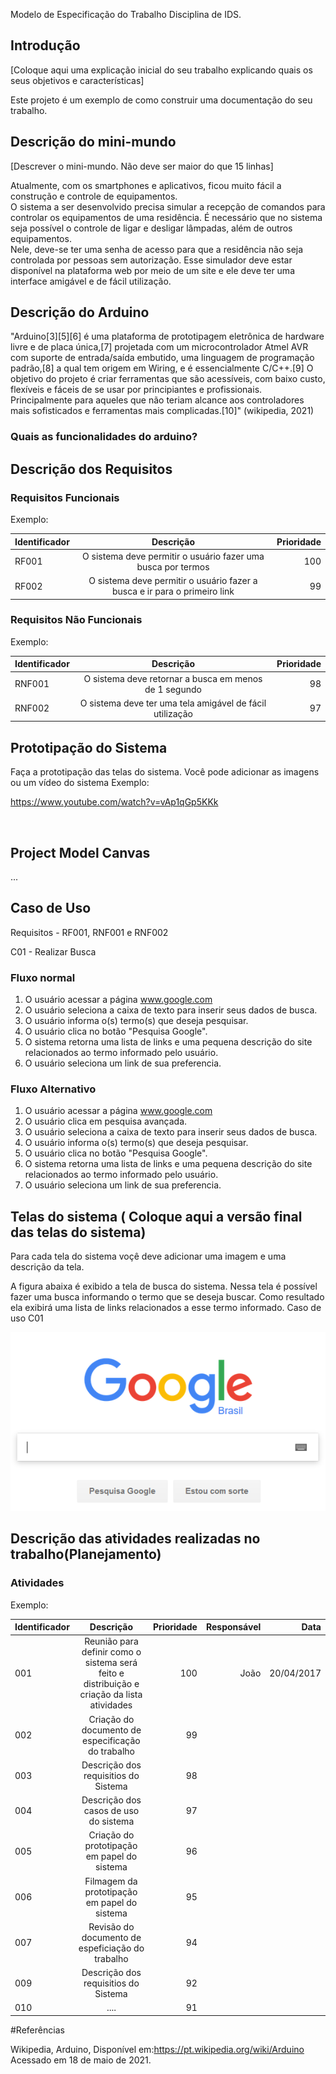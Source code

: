 
Modelo de Especificação do Trabalho Disciplina de IDS.


## Introdução

[Coloque aqui uma explicação inicial do seu trabalho explicando quais os seus objetivos e características]

Este projeto é um exemplo de como construir uma documentação do seu trabalho.


## Descrição do mini-mundo

[Descrever o mini-mundo. Não deve ser maior do que 15 linhas]

Atualmente, com os smartphones e aplicativos, ficou muito fácil a construção e controle de equipamentos.  
O sistema a ser desenvolvido precisa simular a recepção de comandos para controlar os equipamentos de uma residência. É  necessário que no sistema seja possível o controle de ligar e desligar lâmpadas, além de outros equipamentos.  
Nele, deve-se ter uma senha de acesso para que a residência não seja controlada por pessoas sem autorização. Esse simulador deve estar disponível na plataforma web por meio de um site e ele deve ter uma interface amigável e de fácil utilização.  

## Descrição do Arduino

"Arduino[3][5][6] é uma plataforma de prototipagem eletrônica de hardware livre e de placa única,[7] projetada com um microcontrolador Atmel AVR com suporte de entrada/saída embutido, uma linguagem de programação padrão,[8] a qual tem origem em Wiring, e é essencialmente C/C++.[9] O objetivo do projeto é criar ferramentas que são acessíveis, com baixo custo, flexíveis e fáceis de se usar por principiantes e profissionais. Principalmente para aqueles que não teriam alcance aos controladores mais sofisticados e ferramentas mais complicadas.[10]" (wikipedia, 2021)

### Quais as funcionalidades do arduino?

## Descrição dos Requisitos 

### Requisitos Funcionais
Exemplo:

| Identificador        | Descrição           | Prioridade  |
| ------------- |:-------------:| -----:|
| RF001     | O sistema deve permitir o usuário fazer uma busca por termos | 100 |
| RF002      | O sistema deve permitir o usuário fazer a busca e ir para o primeiro link     |   99 |


### Requisitos Não Funcionais
Exemplo:

| Identificador        | Descrição           | Prioridade  |
| ------------- |:-------------:| -----:|
| RNF001     | O sistema deve retornar a busca em menos de 1 segundo | 98 |
| RNF002      | O sistema deve ter uma tela amigável de fácil utilização     |   97 |


## Prototipação do Sistema

Faça a prototipação das telas do sistema. Você pode adicionar as imagens ou um vídeo do sistema
Exemplo:<br>

https://www.youtube.com/watch?v=vAp1qGp5KKk

<br>

## Project Model Canvas

...


## Caso de Uso

Requisitos - RF001, RNF001 e RNF002

C01 - Realizar Busca
### Fluxo normal

1. O usuário acessar a página www.google.com
2. O usuário seleciona a caixa de texto para inserir seus dados de busca.
3. O usuário informa o(s) termo(s) que deseja pesquisar.
4. O usuário clica no botão "Pesquisa Google".
5. O sistema retorna uma lista de links e uma pequena descrição do site relacionados ao termo informado pelo usuário.
6. O usuário seleciona um link de sua preferencia.

### Fluxo Alternativo

1. O usuário acessar a página www.google.com
1. O usuário clica em pesquisa avançada.
2. O usuário seleciona a caixa de texto para inserir seus dados de busca.
3. O usuário informa o(s) termo(s) que deseja pesquisar.
4. O usuário clica no botão "Pesquisa Google".
5. O sistema retorna uma lista de links e uma pequena descrição do site relacionados ao termo informado pelo usuário.
6. O usuário seleciona um link de sua preferencia.



## Telas do sistema ( Coloque aqui a versão final das telas do sistema)

Para cada tela do sistema voçê deve adicionar uma imagem e uma descrição da tela.

A figura abaixa é exibido a tela de busca do sistema. Nessa tela é possível fazer uma busca informando o termo que se deseja buscar.
Como resultado ela exibirá uma lista de links relacionados a esse termo informado. 
Caso de uso C01

![alt text](https://github.com/felipefo/ids/blob/master/imagem_tela_exemplo.png)
            

## Descrição das atividades realizadas no trabalho(Planejamento)

### Atividades

Exemplo:



| Identificador        | Descrição  | Prioridade  |  Responsável |   Data |
| ------------- |:-------------:|  -----:|-----:| -----:|
| 001 | Reunião para definir como o sistema será feito e distribuição e criação da lista atividades | 100 | João | 20/04/2017 |
| 002 | Criação do documento de especificação do trabalho   |  99 |  | |
| 003 | Descrição dos requisitios do Sistema   |  98 |  | |
| 004 | Descrição dos casos de uso do sistema   |  97 |  | |
| 005 | Criação do prototipação em papel do sistema |  96 |  | |
| 006 | Filmagem da prototipação em papel do sistema   |  95 |  | |
| 007 | Revisão do documento de espeficiação do trabalho   |  94 |  | |
| 009 | Descrição dos requisitios do Sistema   |  92 |  | |
| 010 | ....   |  91 |  | |


#Referências

Wikipedia, Arduino, Disponível em:<https://pt.wikipedia.org/wiki/Arduino> Acessado em 18 de maio de 2021. 




